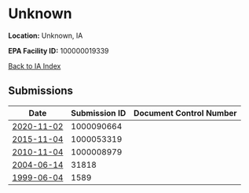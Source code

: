 # Unknown

**Location:** Unknown, IA

**EPA Facility ID:** 100000019339

[Back to IA Index](../../index.md)

## Submissions

| Date | Submission ID | Document Control Number |
|------|--------------|-------------------------|
| [2020-11-02](submissions/1000090664.md) | 1000090664 |  |
| [2015-11-04](submissions/1000053319.md) | 1000053319 |  |
| [2010-11-04](submissions/1000008979.md) | 1000008979 |  |
| [2004-06-14](submissions/31818.md) | 31818 |  |
| [1999-06-04](submissions/1589.md) | 1589 |  |
